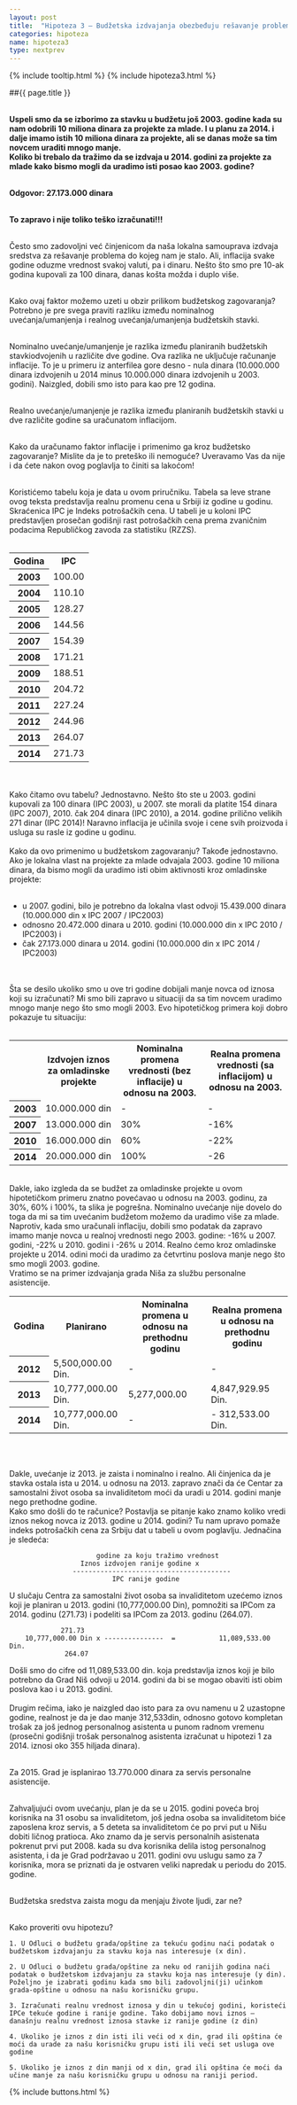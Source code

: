 ```yaml
---
layout: post
title:  "Hipoteza 3 – Budžetska izdvajanja obezbeđuju rešavanje problema kojim se bavimo"
categories: hipoteza
name: hipoteza3
type: nextprev 
---
```

{% include tooltip.html %}
{% include hipoteza3.html %}


##{{ page.title }}
<br/><br/>
<div class="justify">
<b>Uspeli smo da se izborimo za stavku u budžetu još 2003. godine kada su nam odobrili 10 miliona dinara za projekte za mlade. I u planu za 2014. i dalje imamo istih 10 miliona dinara za projekte, ali se danas može sa tim novcem uraditi mnogo manje.<br/>
Koliko bi trebalo da tražimo da se izdvaja u 2014. godini za projekte za mlade kako bismo mogli da uradimo isti posao kao 2003. godine?<br/><br/>

Odgovor: 27.173.000 dinara<br/><br/>

To zapravo i nije toliko teško izračunati!!!<br/><br/> </b>

Često smo zadovoljni već činjenicom da naša lokalna samouprava izdvaja sredstva za rešavanje problema do kojeg nam je stalo. Ali, inflacija svake godine oduzme vrednost svakoj valuti, pa i dinaru. Nešto što smo pre 10-ak godina kupovali za 100 dinara, danas košta možda i duplo više. <br/><br/>

Kako ovaj faktor možemo uzeti u obzir prilikom budžetskog zagovaranja?<br/>
Potrebno je pre svega praviti razliku između nominalnog uvećanja/umanjenja i realnog uvećanja/umanjenja budžetskih stavki.<br/><br/> 

Nominalno uvećanje/umanjenje je razlika između planiranih budžetskih stavkiodvojenih u različite dve godine. Ova razlika ne uključuje računanje inflacije. To je u primeru iz anterfilea gore desno - nula dinara (10.000.000 dinara izdvojenih u 2014 minus 10.000.000 dinara izdvojenih u 2003. godini). Naizgled, dobili smo isto para kao pre 12 godina.<br/><br/>

Realno uvećanje/umanjenje je razlika između planiranih budžetskih stavki u dve različite godine sa uračunatom inflacijom.<br/><br/>

Kako da uračunamo faktor inflacije i primenimo ga kroz budžetsko zagovaranje? Mislite da je to preteško ili nemoguće? Uveravamo Vas da nije i da ćete nakon ovog poglavlja to činiti sa lakoćom!<br/><br/>

Koristićemo tabelu koja je data u ovom priručniku. Tabela sa leve strane ovog teksta predstavlja realnu promenu cena u Srbiji iz godine u godinu. Skraćenica IPC je Indeks potrošačkih cena. U tabeli je u koloni IPC predstavljen prosečan godišnji rast potrošačkih cena prema zvaničnim podacima Republičkog zavoda za statistiku (RZZS). <br/><br/>

<table>
<tr>
<th>Godina</th> 
<th>IPC</th> 
</tr>
<tr>
	<th>2003</th>
	<td>100.00</td>
</tr>
<tr>
	<th>2004</th>
	<td>110.10</td>
</tr>
<tr>
	<th>2005</th>
	<td>128.27</td>
</tr>
<tr>
	<th>2006</th>
	<td>144.56</td>
</tr>
<tr>
	<th>2007</th>
	<td>154.39</td>
</tr>
<tr>
	<th>2008</th>
	<td>171.21</td>
</tr>
<tr>
	<th>2009</th>
	<td>188.51</td>
</tr>
<tr>
	<th>2010</th>
	<td>204.72</td>
</tr>
<tr>
	<th>2011</th>
	<td>227.24</td>
</tr>
<tr>
	<th>2012</th>
	<td>244.96</td>
</tr>
<tr>
	<th>2013</th>
	<td>264.07</td>
</tr>
<tr>
	<th>2014</th>
	<td>271.73</td>
</tr>
</table>
<br/><br/>
Kako čitamo ovu tabelu? Jednostavno. Nešto što ste u 2003. godini kupovali za 100 dinara (IPC 2003), u 2007. ste morali da platite 154 dinara (IPC 2007), 2010. čak 204 dinara (IPC 2010), a 2014. godine prilično velikih 271 dinar (IPC 2014)! Naravno inflacija je učinila svoje i cene svih proizvoda i usluga su rasle iz godine u godinu.<br/><br/>
Kako da ovo primenimo u budžetskom zagovaranju? Takođe jednostavno. Ako je lokalna vlast na projekte za mlade odvajala 2003. godine 10 miliona dinara, da bismo mogli da uradimo isti obim aktivnosti kroz omladinske projekte:<br/><br/>
<ul>
<li>u 2007. godini, bilo je potrebno da lokalna vlast odvoji 15.439.000 dinara (10.000.000 din x IPC 2007 / IPC2003)  </li>
<li>odnosno 20.472.000 dinara u 2010. godini (10.000.000 din x IPC 2010 / IPC2003) i </li> 
<li>čak 27.173.000 dinara u 2014. godini (10.000.000 din x IPC 2014 / IPC2003) </li>
</ul>
<br/><br/>
Šta se desilo ukoliko smo u ove tri godine dobijali manje novca od iznosa koji su izračunati? Mi smo bili zapravo u situaciji da sa tim novcem uradimo mnogo manje nego što smo mogli 2003. Evo hipotetičkog primera koji dobro pokazuje tu situaciju:
<br/><br/>
<table>
	<tr>
		<th></th>
		<th>Izdvojen iznos za omladinske projekte</th>
		<th>Nominalna promena vrednosti (bez inflacije) u odnosu na 2003.</th>
		<th>Realna promena vrednosti (sa inflacijom) u odnosu na 2003.</th>
	</tr>
	<tr>
		<th>2003</th>
		<td>10.000.000 din</td>
		<td>-</td>
		<td>-</td>
	</tr>
	<tr>
		<th>2007</th>
		<td>13.000.000 din </td>
		<td>30% </td>
		<td>-16% </td>
	</tr>
	<tr>
		<th>2010</th>
		<td>16.000.000 din </td>
		<td>60% </td>
		<td>-22% </td>
	</tr>
	<tr>
		<th>2014</th>
		<td>20.000.000 din </td>
		<td>100% </td>
		<td>-26 </td>
	</tr>
</table>
<br/>
Dakle, iako izgleda da se budžet za omladinske projekte u ovom hipotetičkom primeru znatno povećavao u odnosu na 2003. godinu, za 30%, 60% i 100%, ta slika je pogrešna. Nominalno uvećanje nije dovelo do toga da mi sa tim uvećanim budžetom možemo da uradimo više za mlade. Naprotiv, kada smo uračunali inflaciju, dobili smo podatak da zapravo imamo manje novca u realnoj vrednosti nego 2003. godine: -16% u 2007. godini, -22% u 2010. godini i -26% u 2014. Realno ćemo kroz omladinske projekte u 2014. odini moći da uradimo za četvrtinu poslova manje nego što smo mogli 2003. godine. 
<br/>
Vratimo se na primer izdvajanja grada Niša za službu personalne asistencije. 
<br/>

<table>
	<tr>
		<th>Godina</th>
		<th>Planirano</th>
		<th>Nominalna promena u odnosu na prethodnu godinu</th>
		<th>Realna promena u odnosu na prethodnu godinu</th>
	</tr>
	<tr>
		<th>2012</th>
		<td>5,500,000.00 Din.</td>
		<td> - </td>
		<td> - </td>
	</tr>
	<tr>
		<th>2013</th>
		<td>10,777,000.00 Din.</td>
		<td>5,277,000.00</td>
		<td>4,847,929.95 Din.</td>
	</tr>
	<tr>
		<th>2014</th>
		<td>10,777,000.00 Din.</td>
		<td> - </td>
		<td>- 312,533.00 Din.</td>
	</tr>
</table>
<br/><br/>

Dakle, uvećanje iz 2013. je zaista i nominalno i realno. Ali činjenica da je stavka ostala ista u 2014. u odnosu na 2013. zapravo znači da će Centar za samostalni život osoba sa invaliditetom moći da uradi u 2014. godini manje nego prethodne godine. <br/>
Kako smo došli do te računice? Postavlja se pitanje kako znamo koliko vredi iznos nekog novca iz 2013. godine u 2014. godini? Tu nam upravo pomaže indeks potrošačkih cena za Srbiju dat u tabeli u ovom poglavlju. Jednačina je sledeća: <br/> </div>




		                  godine za koju tražimo vrednost
                      Iznos izdvojen ranije godine x
		            ----------------------------------------             
		                      IPC ranije godine
		         


<div class="justify">
U slučaju Centra za samostalni život osoba sa invaliditetom uzećemo iznos koji je planiran u 2013. godini (10,777,000.00 Din), pomnožiti sa IPCom za 2014. godinu (271.73) i podeliti sa IPCom za 2013. godinu (264.07). <br/> </div>



		         271.73
		10,777,000.00 Din x ---------------  =           11,089,533.00 Din.
		          264.07




<div class="justify">
Došli smo do cifre od 11,089,533.00 din. koja predstavlja iznos koji je bilo potrebno da Grad Niš odvoji u 2014. godini da bi se mogao obaviti isti obim poslova kao i u 2013. godini. 
<br/><br/>
Drugim rečima, iako je naizgled dao isto para za ovu namenu u 2 uzastopne godine, realnost je da je dao manje 312,533din, odnosno gotovo kompletan trošak za još jednog personalnog asistenta u punom radnom vremenu (prosečni godišnji trošak personalnog asistenta izračunat u hipotezi 1 za 2014. iznosi oko 355 hiljada dinara). <br/><br/>

Za 2015. Grad je isplanirao 13.770.000 dinara za servis personalne asistencije. <br/><br/>


Zahvaljujući ovom uvećanju, plan je da se u 2015. godini poveća broj korisnika na 31 osobu sa invaliditetom, još jedna osoba sa invaliditetom biće zaposlena kroz servis, a 5 deteta sa invaliditetom će po prvi put u Nišu dobiti ličnog pratioca. Ako znamo da je servis personalnih asistenata pokrenut prvi put 2008. kada su dva korisnika delila istog personalnog asistenta, i da je Grad podržavao u 2011. godini ovu uslugu samo za 7 korisnika, mora se priznati da je ostvaren veliki napredak u periodu do 2015. godine.<br/><br/>

Budžetska sredstva zaista mogu da menjaju živote ljudi, zar ne? <br/><br/> </div>


Kako proveriti ovu hipotezu?


	1. U Odluci o budžetu grada/opštine za tekuću godinu naći podatak o budžetskom izdvajanju za stavku koja nas interesuje (x din). 

	2. U Odluci o budžetu grada/opštine za neku od ranijih godina naći podatak o budžetskom izdvajanju za stavku koja nas interesuje (y din). Poželjno je izabrati godinu kada smo bili zadovoljni(ji) učinkom grada-opštine u odnosu na našu korisničku grupu.

	3. Izračunati realnu vrednost iznosa y din u tekućoj godini, koristeći IPCe tekuće godine i ranije godine. Tako dobijamo novi iznos – današnju realnu vrednost iznosa stavke iz ranije godine (z din)

	4. Ukoliko je iznos z din isti ili veći od x din, grad ili opština će moći da urade za našu korisničku grupu isti ili veći set usluga ove godine
	
	5. Ukoliko je iznos z din manji od x din, grad ili opština će moći da učine manje za našu korisničku grupu u odnosu na raniji period.


{% include buttons.html %}